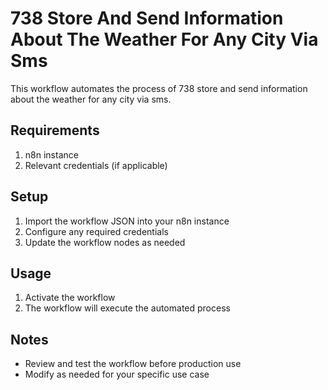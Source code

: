 # 738 Store And Send Information About The Weather For Any City Via Sms

This workflow automates the process of 738 store and send information about the weather for any city via sms.

## Requirements

1. n8n instance
2. Relevant credentials (if applicable)

## Setup

1. Import the workflow JSON into your n8n instance
2. Configure any required credentials
3. Update the workflow nodes as needed

## Usage

1. Activate the workflow
2. The workflow will execute the automated process

## Notes

- Review and test the workflow before production use
- Modify as needed for your specific use case
